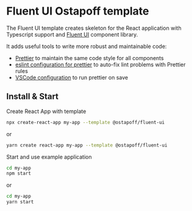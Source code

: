 # Fluent UI Ostapoff template

The Fluent UI template creates skeleton for the React application with Typescript support and [Fluent UI](https://aka.ms/fluent-ui) component library.

It adds useful tools to write more robust and maintainable code:

- [Prettier](https://prettier.io/) to maintain the same code style for all components
- [eslint configuration for prettier](https://github.com/prettier/eslint-config-prettier) to auto-fix lint problems with Prettier rules
- [VSCode configuration](https://code.visualstudio.com/docs/getstarted/settings) to run prettier on save

## Install & Start

Create React App with template

```bash
npx create-react-app my-app --template @ostapoff/fluent-ui
```

or

```bash
yarn create react-app my-app --template @ostapoff/fluent-ui
```

Start and use example application

```bash
cd my-app
npm start
```

or

```bash
cd my-app
yarn start
```
